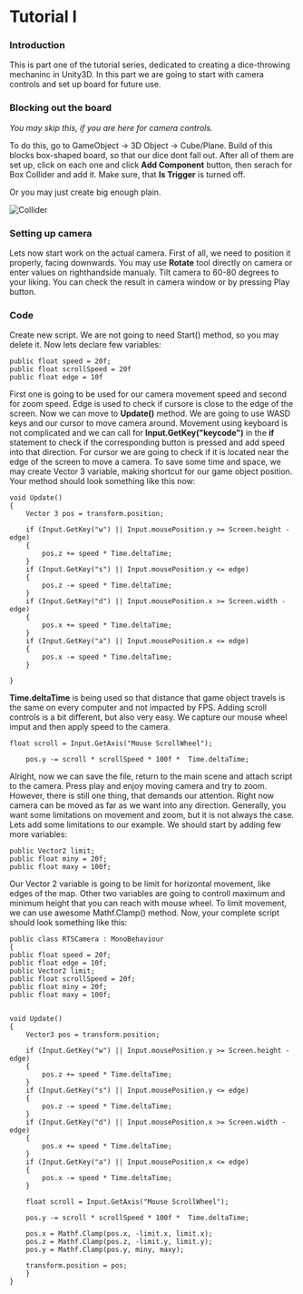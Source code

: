 # Tutorial I


### Introduction
This is part one of the tutorial series, dedicated to creating a dice-throwing mechaninc in Unity3D. In this part we are going to start with camera controls and set up board for future use. 


### Blocking out the board

*You may skip this, if you are here for camera controls.*

To do this, go to GameObject -> 3D Object -> Cube/Plane. Build of this blocks box-shaped board, so that our dice dont fall out. After all of them are set up, click on each one and click **Add Component** button, then serach for Box Collider and add it. Make sure, that **Is Trigger** is turned off. 

Or you may just create big enough plain. 

![Collider](/Assets/Images/Image2.png)


### Setting up camera
Lets now start work on the actual camera. First of all, we need to position it properly, facing downwards. You may use **Rotate** tool directly on camera or enter values on righthandside manualy. Tilt camera to 60-80 degrees to your liking. You can check the result in camera window or by pressing Play button. 


### Code

Create new script. We are not going to need Start() method, so you may delete it. Now lets declare few variables: 

    public float speed = 20f;
    public float scrollSpeed = 20f
    public float edge = 10f

First one is going to be used for our camera movement speed and second for zoom speed. Edge is used to check if cursore is close to the edge of the screen.
Now we can move to **Update()** method. We are going to use WASD keys and our cursor to move camera around. Movement using keyboard is not complicated and we can call for **Input.GetKey("keycode")** in the **if** statement to check if the corresponding button is pressed and add speed into that direction. For cursor we are going to check if it is located near the edge of the screen to move a camera. To save some time and space, we may create Vector 3 variable, making shortcut for our game object position. Your method should look something like this now: 

    void Update()
    {
        Vector 3 pos = transform.position;
        
        if (Input.GetKey("w") || Input.mousePosition.y >= Screen.height - edge)
        {
            pos.z += speed * Time.deltaTime;
        }
        if (Input.GetKey("s") || Input.mousePosition.y <= edge)
        {
            pos.z -= speed * Time.deltaTime;
        }
        if (Input.GetKey("d") || Input.mousePosition.x >= Screen.width - edge)
        {
            pos.x += speed * Time.deltaTime;
        }
        if (Input.GetKey("a") || Input.mousePosition.x <= edge)
        {
            pos.x -= speed * Time.deltaTime;
        }
        
    }
    
**Time.deltaTime** is being used so that distance that game object travels is the same on every computer and not impacted by FPS. Adding scroll controls is a bit different, but also very easy. We capture our mouse wheel imput and then apply speed to the camera. 

    float scroll = Input.GetAxis("Mouse ScrollWheel");

        pos.y -= scroll * scrollSpeed * 100f *  Time.deltaTime; 
 
Alright, now we can save the file, return to the main scene and attach script to the camera. Press play and enjoy moving camera and try to zoom. However, there is still one thing, that demands our attention. Right now camera can be moved as far as we want into any direction. Generally, you want some limitations on movement and zoom, but it is not always the case. Lets add some limitations to our example. We should start by adding few more variables:

    public Vector2 limit;
    public float miny = 20f;
    public float maxy = 100f;
    
Our Vector 2 variable is going to be limit for horizontal movement, like edges of the map. Other two variables are going to controll maximum and minimum height that you can reach with mouse wheel. To limit movement, we can use awesome Mathf.Clamp() method. Now, your complete script should look something like this: 


    public class RTSCamera : MonoBehaviour
    {
    public float speed = 20f;
    public float edge = 10f;
    public Vector2 limit;
    public float scrollSpeed = 20f;
    public float miny = 20f;
    public float maxy = 100f;

    
    void Update()
    {
        Vector3 pos = transform.position;

        if (Input.GetKey("w") || Input.mousePosition.y >= Screen.height - edge)
        {
            pos.z += speed * Time.deltaTime;
        }
        if (Input.GetKey("s") || Input.mousePosition.y <= edge)
        {
            pos.z -= speed * Time.deltaTime;
        }
        if (Input.GetKey("d") || Input.mousePosition.x >= Screen.width - edge)
        {
            pos.x += speed * Time.deltaTime;
        }
        if (Input.GetKey("a") || Input.mousePosition.x <= edge)
        {
            pos.x -= speed * Time.deltaTime;
        }

        float scroll = Input.GetAxis("Mouse ScrollWheel");

        pos.y -= scroll * scrollSpeed * 100f *  Time.deltaTime; 

        pos.x = Mathf.Clamp(pos.x, -limit.x, limit.x);
        pos.z = Mathf.Clamp(pos.z, -limit.y, limit.y);
        pos.y = Mathf.Clamp(pos.y, miny, maxy);

        transform.position = pos;
        }
    }

